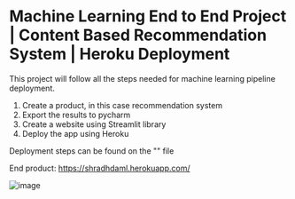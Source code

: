 # Machine Learning End to End Project | Content Based Recommendation System | Heroku Deployment
This project will follow all the steps needed for machine learning pipeline deployment. 
1. Create a product, in this case recommendation system
2. Export the results to pycharm
3. Create a website using Streamlit library 
4. Deploy the app using Heroku

Deployment steps can be found on the "" file 

End product: https://shradhdaml.herokuapp.com/

![image](https://user-images.githubusercontent.com/73145549/153640493-dc0ee0b8-8c6e-41aa-94ff-c409bce27372.png)

